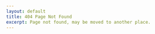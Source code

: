 ```yaml
---
layout: default
title: 404 Page Not Found
excerpt: Page not found, may be moved to another place.
---
```


